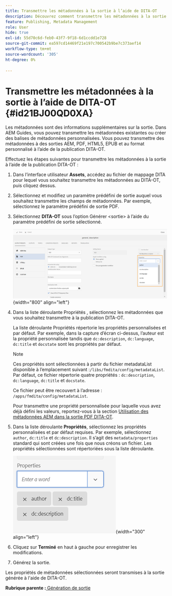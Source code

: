 ```yaml
---
title: Transmettre les métadonnées à la sortie à l’aide de DITA-OT
description: Découvrez comment transmettre les métadonnées à la sortie à l’aide de la publication DITA-OT dans AEM Guides.
feature: Publishing, Metadata Management
role: User
hide: true
exl-id: 55d70c6d-feb0-43f7-9f18-6d1ccdd1e728
source-git-commit: ea597cd14469f21e197c700542b9be7c373aef14
workflow-type: tm+mt
source-wordcount: '305'
ht-degree: 0%

---
```


# Transmettre les métadonnées à la sortie à l’aide de DITA-OT {#id21BJ00QD0XA}

Les métadonnées sont des informations supplémentaires sur la sortie. Dans AEM Guides, vous pouvez transmettre les métadonnées existantes ou créer des balises de métadonnées personnalisées. Vous pouvez transmettre des métadonnées à des sorties AEM, PDF, HTML5, EPUB et au format personnalisé à l’aide de la publication DITA-OT.

Effectuez les étapes suivantes pour transmettre les métadonnées à la sortie à l’aide de la publication DITA-OT :

1. Dans l’interface utilisateur **Assets**, accédez au fichier de mappage DITA pour lequel vous souhaitez transmettre les métadonnées au DITA-OT, puis cliquez dessus.
1. Sélectionnez et modifiez un paramètre prédéfini de sortie auquel vous souhaitez transmettre les champs de métadonnées. Par exemple, sélectionnez le paramètre prédéfini de sortie PDF.
1. Sélectionnez **DITA-OT** sous l’option Générer &lt;sortie\> à l’aide du paramètre prédéfini de sortie sélectionné.

   ![](images/custom-meta-data-output-preset.png){width="800" align="left"}

1. Dans la liste déroulante Propriétés , sélectionnez les métadonnées que vous souhaitez transmettre à la publication DITA-OT.

   La liste déroulante Propriétés répertorie les propriétés personnalisées et par défaut. Par exemple, dans la capture d’écran ci-dessus, l’auteur est la propriété personnalisée tandis que `dc:description`, `dc:language`, `dc:title` et `docstate` sont les propriétés par défaut.

   >[!NOTE]
   >
   > Ces propriétés sont sélectionnées à partir du fichier metadataList disponible à l’emplacement suivant :`/libs/fmdita/config/metadataList`. Par défaut, ce fichier répertorie quatre propriétés : `dc:description`, `dc:language`, `dc:title` et `docstate`.

   Ce fichier peut être recouvert à l’adresse : `/apps/fmdita/config/metadataList`.

   Pour transmettre une propriété personnalisée pour laquelle vous avez déjà défini les valeurs, reportez-vous à la section [Utilisation des métadonnées AEM dans la sortie PDF DITA-OT](https://experienceleaguecommunities.adobe.com/t5/xml-documentation-discussions/use-aem-metadata-in-dita-ot-pdf-output/td-p/411880).

1. Dans la liste déroulante **Propriétés**, sélectionnez les propriétés personnalisées et par défaut requises. Par exemple, sélectionnez `author`, `dc:title` et `dc:description`. Il s’agit des `metadata/properties` standard qui sont créées une fois que nous créons un fichier. Les propriétés sélectionnées sont répertoriées sous la liste déroulante.

   ![](images/selected-metadata-properties.png){width="300" align="left"}

1. Cliquez sur **Terminé** en haut à gauche pour enregistrer les modifications.
1. Générez la sortie.

Les propriétés de métadonnées sélectionnées seront transmises à la sortie générée à l&#39;aide de DITA-OT.

**Rubrique parente :**[ Génération de sortie](generate-output.md)
